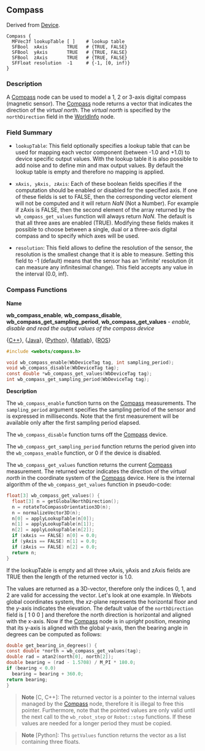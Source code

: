 ## Compass

Derived from [Device](device.md).

```
Compass {
  MFVec3f lookupTable [ ]    # lookup table
  SFBool  xAxis       TRUE   # {TRUE, FALSE}
  SFBool  yAxis       TRUE   # {TRUE, FALSE}
  SFBool  zAxis       TRUE   # {TRUE, FALSE}
  SFFloat resolution  -1     # {-1, [0, inf)}
}
```

### Description

A [Compass](#compass) node can be used to model a 1, 2 or 3-axis digital compass (magnetic sensor).
The [Compass](#compass) node returns a vector that indicates the direction of the *virtual north*.
The *virtual north* is specified by the `northDirection` field in the [WorldInfo](worldinfo.md) node.

### Field Summary

- `lookupTable`: This field optionally specifies a lookup table that can be used
for mapping each vector component (between -1.0 and +1.0) to device specific
output values. With the lookup table it is also possible to add noise and to
define min and max output values. By default the lookup table is empty and
therefore no mapping is applied.

- `xAxis, yAxis, zAxis`: Each of these boolean fields specifies if the computation
should be enabled or disabled for the specified axis. If one of these fields is
set to FALSE, then the corresponding vector element will not be computed and it
will return *NaN* (Not a Number). For example if zAxis is FALSE, then the
second element of the array returned by the `wb_compass_get_values` function
will always return *NaN*. The default is that all
three axes are enabled (TRUE). Modifying these fields makes it possible to
choose between a single, dual or a three-axis digital compass and to specify
which axes will be used.

- `resolution`: This field allows to define the resolution of the sensor, the
resolution is the smallest change that it is able to measure. Setting this field
to -1 (default) means that the sensor has an 'infinite' resolution (it can
measure any infinitesimal change). This field accepts any value in the interval
(0.0, inf).

### Compass Functions

**Name**

**wb\_compass\_enable**, **wb\_compass\_disable**, **wb\_compass\_get\_sampling\_period**, **wb\_compass\_get\_values** - *enable, disable and read the output values of the compass device*

{[C++](cpp-api.md#cpp_compass)}, {[Java](java-api.md#java_compass)}, {[Python](python-api.md#python_compass)}, {[Matlab](matlab-api.md#matlab_compass)}, {[ROS](ros-api.md)}

```c
#include <webots/compass.h>

void wb_compass_enable(WbDeviceTag tag, int sampling_period);
void wb_compass_disable(WbDeviceTag tag);
const double *wb_compass_get_values(WbDeviceTag tag);
int wb_compass_get_sampling_period(WbDeviceTag tag);
```

**Description**

The `wb_compass_enable` function turns on the [Compass](#compass) measurements.
The `sampling_period` argument specifies the sampling period of the sensor and is expressed in milliseconds.
Note that the first measurement will be available only after the first sampling period elapsed.

The `wb_compass_disable` function turns off the [Compass](#compass) device.

The `wb_compass_get_sampling_period` function returns the period given into the `wb_compass_enable` function, or 0 if the device is disabled.

The `wb_compass_get_values` function returns the current [Compass](#compass) measurement.
The returned vector indicates the direction of the *virtual north* in the coordinate system of the [Compass](#compass) device.
Here is the internal algorithm of the `wb_compass_get_values` function in pseudo-code:

```c
float[3] wb_compass_get_values() {
  float[3] n = getGlobalNorthDirection();
  n = rotateToCompassOrientation3D(n);
  n = normalizeVector3D(n);
  n[0] = applyLookupTable(n[0]);
  n[1] = applyLookupTable(n[1]);
  n[2] = applyLookupTable(n[2]);
  if (xAxis == FALSE) n[0] = 0.0;
  if (yAxis == FALSE) n[1] = 0.0;
  if (zAxis == FALSE) n[2] = 0.0;
  return n;
}
```

If the lookupTable is empty and all three xAxis, yAxis and zAxis fields are TRUE then the length of the returned vector is 1.0.

The values are returned as a 3D-vector, therefore only the indices 0, 1, and 2 are valid for accessing the vector.
Let's look at one example.
In Webots global coordinates system, the *xz*-plane represents the horizontal floor and the *y*-axis indicates the elevation.
The default value of the `northDirection` field is [ 1 0 0 ] and therefore the north direction is horizontal and aligned with the x-axis.
Now if the [Compass](#compass) node is in *upright* position, meaning that its y-axis is aligned with the global y-axis, then the bearing angle in degrees can be computed as follows:

```c
double get_bearing_in_degrees() {
const double *north = wb_compass_get_values(tag);
double rad = atan2(north[0], north[2]);
double bearing = (rad - 1.5708) / M_PI * 180.0;
if (bearing < 0.0)
  bearing = bearing + 360.0;
return bearing;
}
```

> **Note** [C, C++]: The returned vector is a pointer to the internal values managed by the [Compass](#compass) node, therefore it is illegal to free this pointer.
Furthermore, note that the pointed values are only valid until the next call to the `wb_robot_step` or `Robot::step` functions.
If these values are needed for a longer period they must be copied.

<!-- -->

> **Note** [Python]: Ths `getValues` function returns the vector as a list containing three floats.
